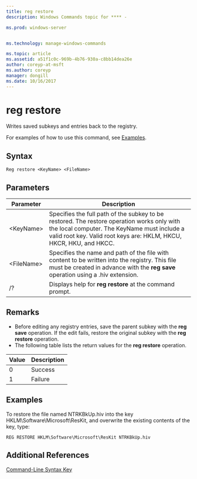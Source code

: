 ```yaml
---
title: reg restore
description: Windows Commands topic for **** - 

ms.prod: windows-server


ms.technology: manage-windows-commands

ms.topic: article
ms.assetid: a51f1c0c-969b-4b76-930a-c8bb14dea26e
author: coreyp-at-msft
ms.author: coreyp
manager: dongill
ms.date: 10/16/2017
---
```


# reg restore



Writes saved subkeys and entries back to the registry.

For examples of how to use this command, see [Examples](#BKMK_examples).

## Syntax

```
Reg restore <KeyName> <FileName>
```

## Parameters

|Parameter|Description|
|---------|-----------|
|\<KeyName>|Specifies the full path of the subkey to be restored. The restore operation works only with the local computer. The KeyName must include a valid root key. Valid root keys are: HKLM, HKCU, HKCR, HKU, and HKCC.|
|\<FileName>|Specifies the name and path of the file with content to be written into the registry. This file must be created in advance with the **reg save** operation using a .hiv extension.|
|/?|Displays help for **reg restore** at the command prompt.|

## Remarks

-   Before editing any registry entries, save the parent subkey with the **reg save** operation. If the edit fails, restore the original subkey with the **reg restore** operation.
-   The following table lists the return values for the **reg restore** operation.

|Value|Description|
|-----|-----------|
|0|Success|
|1|Failure|

## <a name=BKMK_examples></a>Examples

To restore the file named NTRKBkUp.hiv into the key HKLM\Software\Microsoft\ResKit, and overwrite the existing contents of the key, type:
```
REG RESTORE HKLM\Software\Microsoft\ResKit NTRKBkUp.hiv
```

## Additional References

[Command-Line Syntax Key](command-line-syntax-key.md)